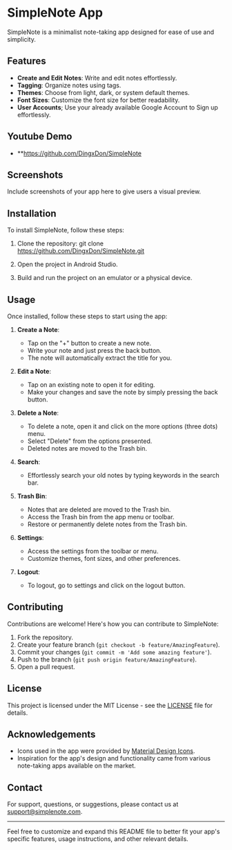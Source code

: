 # SimpleNote App

SimpleNote is a minimalist note-taking app designed for ease of use and simplicity.

## Features

- **Create and Edit Notes**: Write and edit notes effortlessly.
- **Tagging**: Organize notes using tags.
- **Themes**: Choose from light, dark, or system default themes.
- **Font Sizes**: Customize the font size for better readability.
- **User Accounts**; Use your already available Google Account to Sign up effortlessly.

## Youtube Demo
- **https://github.com/DingxDon/SimpleNote
  
## Screenshots

Include screenshots of your app here to give users a visual preview.

## Installation

To install SimpleNote, follow these steps:

1. Clone the repository:
git clone https://github.com/DingxDon/SimpleNote.git

2. Open the project in Android Studio.

3. Build and run the project on an emulator or a physical device.

## Usage

Once installed, follow these steps to start using the app:

1. **Create a Note**:
   - Tap on the "+" button to create a new note.
   - Write your note and just press the back button.
   - The note will automatically extract the title for you.

2. **Edit a Note**:
   - Tap on an existing note to open it for editing.
   - Make your changes and save the note by simply pressing the back button.

3. **Delete a Note**:
   - To delete a note, open it and click on the more options (three dots) menu.
   - Select "Delete" from the options presented.
   - Deleted notes are moved to the Trash bin.

4. **Search**:
   - Effortlessly search your old notes by typing keywords in the search bar.

5. **Trash Bin**:
   - Notes that are deleted are moved to the Trash bin.
   - Access the Trash bin from the app menu or toolbar.
   - Restore or permanently delete notes from the Trash bin.

6. **Settings**:
   - Access the settings from the toolbar or menu.
   - Customize themes, font sizes, and other preferences.

7. **Logout**:
   - To logout, go to settings and click on the logout button.


## Contributing

Contributions are welcome! Here's how you can contribute to SimpleNote:

1. Fork the repository.
2. Create your feature branch (`git checkout -b feature/AmazingFeature`).
3. Commit your changes (`git commit -m 'Add some amazing feature'`).
4. Push to the branch (`git push origin feature/AmazingFeature`).
5. Open a pull request.

## License

This project is licensed under the MIT License - see the [LICENSE](LICENSE) file for details.

## Acknowledgements

- Icons used in the app were provided by [Material Design Icons](https://material.io/resources/icons/).
- Inspiration for the app's design and functionality came from various note-taking apps available on the market.

## Contact

For support, questions, or suggestions, please contact us at support@simplenote.com.

---

Feel free to customize and expand this README file to better fit your app's specific features, usage instructions, and other relevant details.
